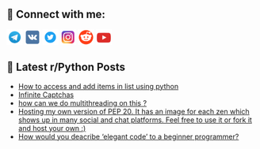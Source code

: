 ## 🔎 Connect with me:
[<img src="https://github.com/bullbesh/bullbesh/blob/main/images/Telegram.png" width="32" height="32" />](https://t.me/bullbesh)
[<img src="https://github.com/bullbesh/bullbesh/blob/main/images/VK.png" width="32" height="32" />](https://vk.com/bullbesh)
[<img src="https://github.com/bullbesh/bullbesh/blob/main/images/Twitter.png" width="32" height="32" />](https://twitter.com/bullbesh1)
[<img src="https://github.com/bullbesh/bullbesh/blob/main/images/Instagram.png" width="32" height="32" />](https://www.instagram.com/bullbesh)
[<img src="https://github.com/bullbesh/bullbesh/blob/main/images/Reddit.png" width="32" height="32" />](https://www.reddit.com/user/bullbesh)
[<img src="https://github.com/bullbesh/bullbesh/blob/main/images/YouTube.png" width="32" height="32" />](https://www.youtube.com/channel/UCtfjRs6uzgq5mfm8S06WTcg)

## 📕 Latest r/Python Posts
<!-- BLOG-POST-LIST:START -->
- [How to access and add items in list using python](https://www.reddit.com/r/Python/comments/x48o5s/how_to_access_and_add_items_in_list_using_python/)
- [Infinite Captchas](https://www.reddit.com/r/Python/comments/x47tsj/infinite_captchas/)
- [how can we do multithreading on this ?](https://www.reddit.com/r/Python/comments/x47sb8/how_can_we_do_multithreading_on_this/)
- [Hosting my own version of PEP 20. It has an image for each zen which shows up in many social and chat platforms. Feel free to use it or fork it and host your own :&rpar;](https://www.reddit.com/r/Python/comments/x47cdb/hosting_my_own_version_of_pep_20_it_has_an_image/)
- [How would you deacribe ‘elegant code’ to a beginner programmer?](https://www.reddit.com/r/Python/comments/x474em/how_would_you_deacribe_elegant_code_to_a_beginner/)
<!-- BLOG-POST-LIST:END -->

